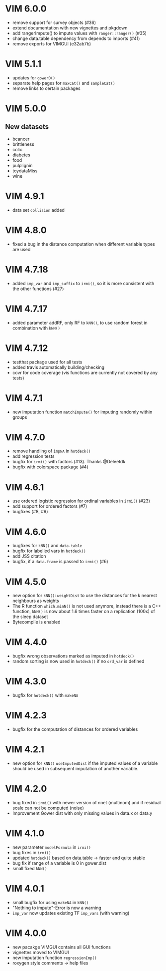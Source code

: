# VIM 6.0.0

- remove support for survey objects (#36)
- extend documentation with new vignettes and pkgdown
- add rangerImpute() to impute values with `ranger::ranger()` (#35)
- change data.table dependency from depends to imports (#41)
- remove exports for VIMGUI (e32ab7b)

# VIM 5.1.1

* updates for `gowerD()`
* separate help pages for `maxCat()` and `sampleCat()`
* remove links to certain packages

# VIM 5.0.0

## New datasets

* bcancer
* brittleness
* colic
* diabetes
* food
* pulplignin
* toydataMiss
* wine

# VIM 4.9.1

* data set `collision` added

# VIM 4.8.0

* fixed a bug in the distance computation when different variable types are used

# VIM 4.7.18

* added `imp_var` and `imp_suffix` to `irmi()`, so it is more consistent with the other functions (#27)

# VIM 4.7.17

* added parameter addRF, only RF to `kNN()`, to use random forest in combination with `kNN()`

# VIM 4.7.12

* testthat package used for all tests
* added travis automatically building/checking
* covr for code coverage (vis functions are currently not covered by any tests)

# VIM 4.7.1
* new imputation function `matchImpute()` for imputing randomly within groups

# VIM 4.7.0

* remove handling of `impNA` in `hotdeck()`
* add regression tests
* bugfix for `irmi()` with factors (#13). Thanks @Deleetdk
* bugfix with colorspace package (#4)

# VIM 4.6.1

* use ordered logistic regression for ordinal variables in `irmi()` (#23)
* add support for ordered factors (#7)
* bugfixes (#8, #9)

# VIM 4.6.0

* bugfixes for `kNN()` and `data.table`
* bugfix for labelled vars in `hotdeck()`
* add JSS citation
* bugfix, if a `data.frame` is passed to `irmi()` (#6)
  
# VIM 4.5.0

* new option for `kNN()`: `weightDist` to use the distances for the k nearest neighbours as weights
* The R function `which.minN()` is not used anymore, instead there is a C++ function, `kNN()` is now about 1.6 times faster on a replication (100x) of the sleep dataset
* Bytecompile is enabled

# VIM 4.4.0

* bugfix  wrong observations marked as imputed in `hotdeck()`
* random sorting is now used in `hotdeck()` if no `ord_var` is defined

# VIM 4.3.0

* bugfix for `hotdeck()` with `makeNA`

# VIM 4.2.3

* bugfix for the computation of distances for ordered variables

# VIM 4.2.1

* new option for `kNN()` `useImputedDist` if the imputed values of a variable should be used in subsequent imputation of another variable.

# VIM 4.2.0

* bug fixed in `irmi()` with newer version of nnet (multinom) and if residual scale can not be computed (noise)
* Improvement Gower dist with only missing values in data.x or data.y

# VIM 4.1.0

* new parameter `modelFormula` in `irmi()`
* bug fixes in `irmi()`
* updated `hotdeck()` based on data.table -> faster and quite stable
* bug fix if range of a variable is 0 in gower.dist
* small fixed `kNN()`

# VIM 4.0.1

* small bugfix for using `makeNA` in `kNN()`
* "Nothing to impute"-Error is now a warning
* `imp_var` now updates existing TF `imp_vars` (with warning)
 
# VIM 4.0.0

* new pacakge VIMGUI contains all GUI functions
* vignettes moved to VIMGUI
* new imputation function `regressionImp()`
* roxygen style comments -> help files
